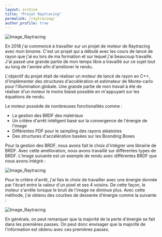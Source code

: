 ```yaml
---
layout: archive
title: "Projet Raytracing"
permalink: /raytracing/
author_profile: true
---
```


![Image_Raytracing](https://raw.githubusercontent.com/iribis/iribis.github.io/master/images/DiffuseSIA8571.jpg)

En 2018 j'ai commencé à travailler sur un projet de moteur de Raytracing avec mon binome. C'est un projet qui a débuté avec les cours de lancé de rayon que j'ai eu lors de ma formation et sur lequel j'ai beaucoup travaillé. J'ai passé une grande partie de mon temps libre a travaillé sur ce sujet tout au long de l'année afin d'améliorer le rendu.

L'objectif du projet était de réaliser un moteur de lancé de rayon en C++, d'implémenter des structures d'accélération et estimateur de Monte-carlo pour l'illumination globale. Une grande partie de mon travail à été de réaliser d'un moteur le moins biaisé possible en m'appuyant sur les équations de rendu. 

Le moteur possède de nombreuses fonctionalités comme :
* La gestion des BRDF des matériaux
* Un critère d'arrêt intéligent basé sur la convergence de l'énergie de l'image
* Différentes PDF pour le sampling des rayons aléatoires
* Des structures d'accélération basées sur les Boonding Boxes

Pour la gestion des BRDF, nous avons fait le choix d'intégrer une librairie de BRDF. Avec cette amélioration, nous avons travaillé sur différentes types de BRDF. L'image suivante est un exemple de rendu avec différentes BRDF que nous avons intégré :

![Image_Raytracing](https://raw.githubusercontent.com/iribis/iribis.github.io/master/images/PokeBoule603.jpg)


Pour le critère d'arrêt, j'ai fais le choix de travailler avec une énergie donnée par l'écart entre la valeur d'un pixel et ses 4 voisins. De cette façon, le moteur s'arrête lorsque le bruit de l'image ne diminue plus. Avec cette méthode, j'ai obtenu des courbes de dessente d'énergie comme la suivante :

![Image_Raytracing](https://raw.githubusercontent.com/iribis/iribis.github.io/master/images/Boat151Energie.PNG)

En générale, on peut remarquer que la majorité de la perte d'énergie se fait dans les premières passes. On peut donc envisager que la majorité de l'information est obtenu avec ces premières passes.

